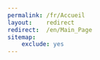 ```yaml
---
permalink: /fr/Accueil
layout:    redirect
redirect:  /en/Main_Page
sitemap:
    exclude: yes
---
```

